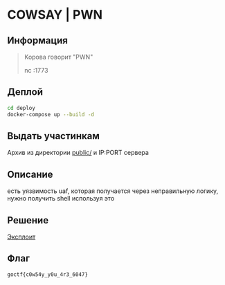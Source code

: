 # COWSAY | PWN

## Информация

> Корова говорит "PWN"
>
> nc <ip>:1773

## Деплой

```sh
cd deploy
docker-compose up --build -d
```

## Выдать участинкам

Архив из директории [public/](public/) и IP:PORT сервера

## Описание

есть уязвимость uaf, которая получается через неправильную логику, нужно получить shell используя это 

## Решение

[Эксплоит](solve/solve.py)

## Флаг

`goctf{c0w54y_y0u_4r3_6047}`

